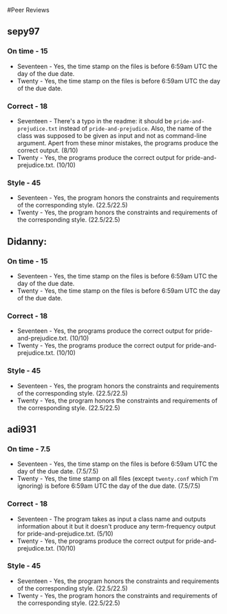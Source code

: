 #Peer Reviews
## sepy97
### On time - 15
- Seventeen - Yes, the time stamp on the files is before 6:59am UTC the day of the due date.
- Twenty - Yes, the time stamp on the files is before 6:59am UTC the day of the due date.
### Correct - 18
- Seventeen - There's a typo in the readme: it should be `pride-and-prejudice.txt` instead of `pride-and-prejudice`. Also, the name of the class was supposed to be given as input and not as command-line argument. Apert from these minor mistakes, the programs produce the correct output. (8/10)
- Twenty - Yes, the programs produce the correct output for pride-and-prejudice.txt. (10/10) 
### Style - 45
- Seventeen - Yes, the program honors the constraints and requirements of the corresponding style. (22.5/22.5)
- Twenty - Yes, the program honors the constraints and requirements of the corresponding style. (22.5/22.5)


## Didanny:
### On time - 15
- Seventeen - Yes, the time stamp on the files is before 6:59am UTC the day of the due date.
- Twenty - Yes, the time stamp on the files is before 6:59am UTC the day of the due date.
### Correct - 18
- Seventeen - Yes, the programs produce the correct output for pride-and-prejudice.txt. (10/10) 
- Twenty - Yes, the programs produce the correct output for pride-and-prejudice.txt. (10/10) 
### Style - 45
- Seventeen - Yes, the program honors the constraints and requirements of the corresponding style. (22.5/22.5)
- Twenty - Yes, the program honors the constraints and requirements of the corresponding style. (22.5/22.5)

## adi931
### On time - 7.5
- Seventeen - Yes, the time stamp on the files is before 6:59am UTC the day of the due date. (7.5/7.5)
- Twenty - Yes, the time stamp on all files (except `twenty.conf` which I'm ignoring) is before 6:59am UTC the day of the due date. (7.5/7.5)
### Correct - 18
- Seventeen - The program takes as input a class name and outputs information about it but it doesn't produce any term-frequency output for pride-and-prejudice.txt. (5/10) 
- Twenty - Yes, the programs produce the correct output for pride-and-prejudice.txt. (10/10) 
### Style - 45
- Seventeen - Yes, the program honors the constraints and requirements of the corresponding style. (22.5/22.5)
- Twenty - Yes, the program honors the constraints and requirements of the corresponding style. (22.5/22.5)